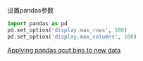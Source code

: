 设置pandas参数

```python
import pandas as pd
pd.set_option('display.max_rows', 500)
pd.set_option('display.max_columns', 100)
```

[Applying pandas qcut bins to new data](https://stackoverflow.com/questions/37906210/applying-pandas-qcut-bins-to-new-data)

```python


```

